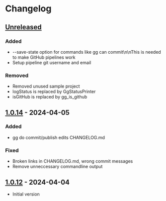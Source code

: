 # Changelog

## [Unreleased]

### Added

- --save-state option for commands like gg can commit\n\nThis is needed to make GitHub pipelines work
- Setup pipeline git username and email

### Removed

- Removed unused sample project
- logStatus is replaced by GgStatusPrinter
- isGitHub is replaced by gg\_is\_github

## [1.0.14] - 2024-04-05

### Added

- gg do commit/publish edits CHANGELOG.md

### Fixed

- Broken links in CHANGELOG.md, wrong commit messages
- Remove unneccessary commandline output

## [1.0.12] - 2024-04-04

- Initial version

[Unreleased]: https://github.com/inlavigo/gg/compare/1.0.14...HEAD
[1.0.14]: https://github.com/inlavigo/gg/compare/1.0.12...1.0.14
[1.0.12]: https://github.com/inlavigo/gg/releases/tag/1.0.12
